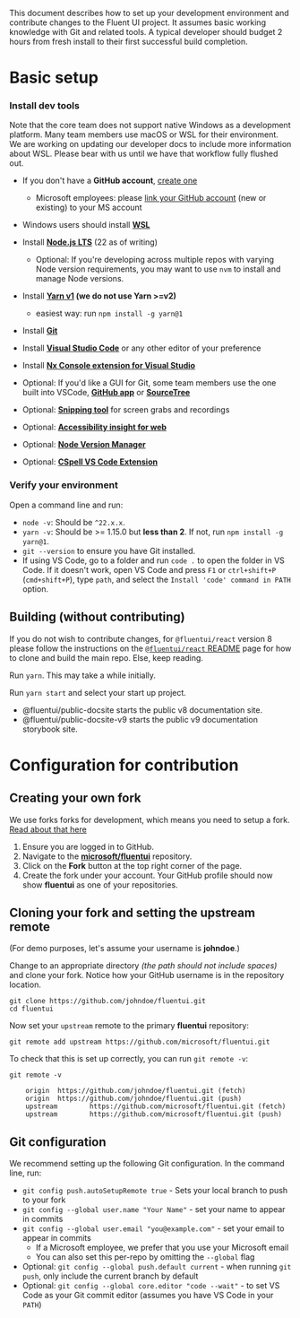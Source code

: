 This document describes how to set up your development environment and contribute changes to the Fluent UI project. It assumes basic working knowledge with Git and related tools. A typical developer should budget 2 hours from fresh install to their first successful build completion.

# Basic setup

### Install dev tools

Note that the core team does not support native Windows as a development platform. Many team members use macOS or WSL for their environment. We are working on updating our developer docs to include more information about WSL. Please bear with us until we have that workflow fully flushed out.

- If you don't have a **GitHub account**, [create one](https://github.com/join)

  - Microsoft employees: please [link your GitHub account](https://repos.opensource.microsoft.com) (new or existing) to your MS account

- Windows users should install **[WSL](https://learn.microsoft.com/en-us/windows/dev-environment/javascript/nodejs-on-wsl)**
- Install **[Node.js LTS](https://nodejs.org/en/)** (22 as of writing)
  - Optional: If you're developing across multiple repos with varying Node version requirements, you may want to use `nvm` to install and manage Node versions.
- Install **[Yarn v1](https://classic.yarnpkg.com/) (we do not use Yarn >=v2)**
  - easiest way: run `npm install -g yarn@1`
- Install **[Git](https://git-scm.com/)**
- Install **[Visual Studio Code](https://code.visualstudio.com/)** or any other editor of your preference
- Install **[Nx Console extension for Visual Studio](https://marketplace.visualstudio.com/items?itemName=nrwl.angular-console)**
- Optional: If you'd like a GUI for Git, some team members use the one built into VSCode, **[GitHub app](https://desktop.github.com/)** or **[SourceTree](https://www.atlassian.com/software/sourcetree)**
- Optional: **[Snipping tool](https://apps.microsoft.com/detail/9mz95kl8mr0l?launch=true&mode=full&hl=en-us&gl=us&ocid=bingwebsearch)** for screen grabs and recordings
- Optional: **[Accessibility insight for web](https://accessibilityinsights.io/)**
- Optional: **[Node Version Manager](https://github.com/nvm-sh/nvm)**
- Optional: **[CSpell VS Code Extension](https://marketplace.visualstudio.com/items?itemName=streetsidesoftware.code-spell-checker)**

### Verify your environment

Open a command line and run:

- `node -v`: Should be `^22.x.x`.
- `yarn -v`: Should be >= 1.15.0 but **less than 2**. If not, run `npm install -g yarn@1`.
- `git --version` to ensure you have Git installed.
- If using VS Code, go to a folder and run `code .` to open the folder in VS Code. If it doesn't work, open VS Code and press `F1` or `ctrl+shift+P` (`cmd+shift+P`), type `path`, and select the `Install 'code' command in PATH` option.

## Building (without contributing)

If you do not wish to contribute changes, for `@fluentui/react` version 8 please follow the instructions on the [`@fluentui/react` README](https://github.com/microsoft/fluentui/blob/master/packages/react/README.md#building-the-repo) page for how to clone and build the main repo. Else, keep reading.

Run `yarn`. This may take a while initially.

Run `yarn start` and select your start up project.

- @fluentui/public-docsite starts the public v8 documentation site.
- @fluentui/public-docsite-v9 starts the public v9 documentation storybook site.

# Configuration for contribution

## Creating your own fork

We use forks forks for development, which means you need to setup a fork. [Read about that here](https://docs.github.com/en/pull-requests/collaborating-with-pull-requests/working-with-forks/fork-a-repo)

1. Ensure you are logged in to GitHub.
2. Navigate to the **[microsoft/fluentui](https://github.com/microsoft/fluentui)** repository.
3. Click on the **Fork** button at the top right corner of the page.
4. Create the fork under your account. Your GitHub profile should now show **fluentui** as one of your repositories.

## Cloning your fork and setting the upstream remote

(For demo purposes, let's assume your username is **johndoe**.)

Change to an appropriate directory _(the path should not include spaces)_ and clone your fork. Notice how your GitHub username is in the repository location.

```
git clone https://github.com/johndoe/fluentui.git
cd fluentui
```

Now set your `upstream` remote to the primary **fluentui** repository:

```
git remote add upstream https://github.com/microsoft/fluentui.git
```

To check that this is set up correctly, you can run `git remote -v`:

```
git remote -v

    origin  https://github.com/johndoe/fluentui.git (fetch)
    origin  https://github.com/johndoe/fluentui.git (push)
    upstream        https://github.com/microsoft/fluentui.git (fetch)
    upstream        https://github.com/microsoft/fluentui.git (push)
```

## Git configuration

We recommend setting up the following Git configuration. In the command line, run:

- `git config push.autoSetupRemote true` - Sets your local branch to push to your fork
- `git config --global user.name "Your Name"` - set your name to appear in commits
- `git config --global user.email "you@example.com"` - set your email to appear in commits
  - If a Microsoft employee, we prefer that you use your Microsoft email
  - You can also set this per-repo by omitting the `--global` flag
- Optional: `git config --global push.default current` - when running `git push`, only include the current branch by default
- Optional: `git config --global core.editor "code --wait"` - to set VS Code as your Git commit editor (assumes you have VS Code in your `PATH`)
